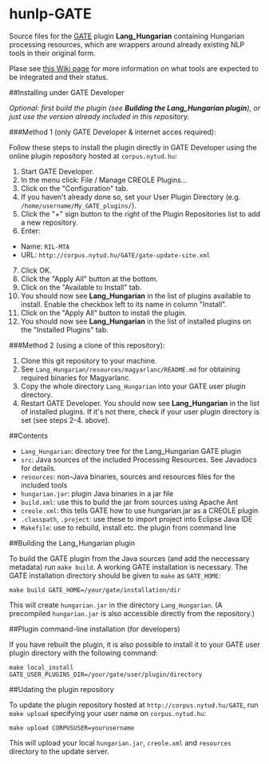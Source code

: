# hunlp-GATE

Source files for the [GATE](http://gate.ac.uk/) plugin **Lang_Hungarian** containing Hungarian processing resources, 
which are wrappers around already existing NLP tools in their original form.

Plase see [this Wiki page](https://github.com/dlt-rilmta/hunlp-GATE/wiki/Hungarian-NLP-Tools-GATE-Integraion) for more information on what tools are expected to be integrated and their status.

##Installing under GATE Developer

*Optional: first build the plugin (see __Building the Lang_Hungarian plugin__), or just use the version already included in this repository.*

###Method 1 (only GATE Developer & internet acces required):

Follow these steps to install the plugin directly in GATE Developer using the online plugin repository hosted at `corpus.nytud.hu`:

1. Start GATE Developer.
2. In the menu click: File / Manage CREOLE Plugins...
3. Click on the "Configuration" tab.
4. If you haven't already done so, set your User Plugin Directory (e.g. `/home/username/My_GATE_plugins/`).
5. Click the "+" sign button to the right of the Plugin Repositories list to add a new repository.
6. Enter:
 * Name: `RIL-MTA`
 * URL: `http://corpus.nytud.hu/GATE/gate-update-site.xml`
7. Click OK.
8. Click the "Apply All" button at the bottom.
9. Click on the "Available to Install" tab.
10. You should now see **Lang_Hungarian** in the list of plugins available to install. Enable the checkbox left to its name in column "Install".
11. Click on the "Apply All" button to install the plugin. 
12. You should now see **Lang_Hungarian** in the list of installed plugins on the "Installed Plugins" tab.

###Method 2 (using a clone of this repository):

1. Clone this git repository to your machine.
2. See `Lang_Hungarian/resources/magyarlanc/README.md` for obtaining required binaries for Magyarlanc.
3. Copy the whole directory `Lang_Hungarian` into your GATE user plugin directory.
4. Restart GATE Developer. You should now see **Lang_Hungarian** in the list of installed plugins.
   If it's not there, check if your user plugin directory is set (see steps 2-4. above).

##Contents

* `Lang_Hungarian`: directory tree for the Lang_Hungarian GATE plugin
 * `src`: Java sources of the included Processing Resources. See Javadocs for details.
 * `resources`: non-Java binaries, sources and resources files for the included tools
 * `hungarian.jar`: plugin Java binaries in a jar file
 * `build.xml`: use this to build the jar from sources using Apache Ant
 * `creole.xml`: this tells GATE how to use hungarian.jar as a CREOLE plugin
 * `.classpath`, `.project`: use these to import project into Eclipse Java IDE
* `Makefile`: use to rebuild, install etc. the plugin from command line

##Building the Lang_Hungarian plugin

To build the GATE plugin from the Java sources
(and add the neccessary metadata) run `make build`.
A working GATE installation is necessary.
The GATE installation directory should be given to `make` as `GATE_HOME`:

```
make build GATE_HOME=/your/gate/installation/dir
```

This will create `hungarian.jar` in the directory `Lang_Hungarian`.
(A precompiled `hungarian.jar` is also accessible directly from the repository.)

##Plugin command-line installation (for developers)

If you have rebuilt the plugin, it is also possible to install it to your GATE user plugin directory with the
following command:

```
make local_install GATE_USER_PLUGINS_DIR=/your/gate/user/plugin/directory
```

##Udating the plugin repository

To update the plugin repository  hosted at `http://corpus.nytud.hu/GATE`,
run `make upload` specifying your user name on `corpus.nytud.hu`:

```
make upload CORPUSUSER=yourusername
```

This will upload your local `hungarian.jar`, `creole.xml` and `resources` directory
to the update server.
